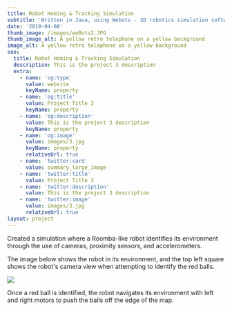 ```yaml
---
title: Robot Homing & Tracking Simulation
subtitle: 'Written in Java, using Webots - 3D robotics simulation software'
date: '2019-04-08'
thumb_image: /images/weBots2.JPG
thumb_image_alt: A yellow retro telephone on a yellow background
image_alt: A yellow retro telephone on a yellow background
seo:
  title: Robot Homing & Tracking Simulation
  description: This is the project 3 description
  extra:
    - name: 'og:type'
      value: website
      keyName: property
    - name: 'og:title'
      value: Project Title 3
      keyName: property
    - name: 'og:description'
      value: This is the project 3 description
      keyName: property
    - name: 'og:image'
      value: images/3.jpg
      keyName: property
      relativeUrl: true
    - name: 'twitter:card'
      value: summary_large_image
    - name: 'twitter:title'
      value: Project Title 3
    - name: 'twitter:description'
      value: This is the project 3 description
    - name: 'twitter:image'
      value: images/3.jpg
      relativeUrl: true
layout: project
---
```

Created a simulation where a Roomba-like robot identifies its environment through the use of cameras, proximity sensors, and accelerometers.

The image below shows the robot in its environment, and the top left square shows the robot's camera view when attempting to identify the red balls.

![](/images/weBots-0c989424.JPG)

Once a red ball is identified, the robot navigates its environment with left and right motors to push the balls off the edge of the map.
